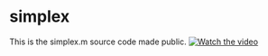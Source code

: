# simplex

This is the simplex.m source code made public. 
[![Watch the video](https://i.imgur.com/vKb2F1B.png)](https://youtu.be/dAyeNmz6p-c)

